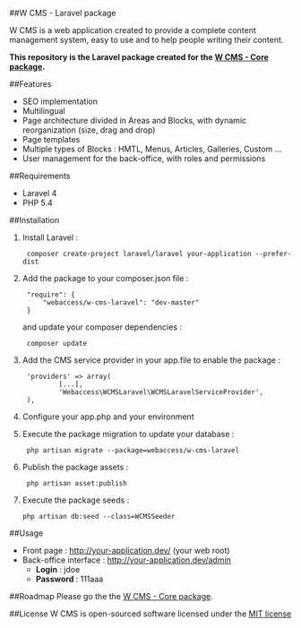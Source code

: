 ##W CMS - Laravel package


W CMS is a web application created to provide a complete content management system, easy to use and to help people writing their content.

**This repository is the Laravel package created for the [W CMS - Core package](https://github.com/lgandelin/w-cms-core).**


##Features

- SEO implementation
- Multilingual
- Page architecture divided in Areas and Blocks, with dynamic reorganization (size, drag and drop)
- Page templates
- Multiple types of Blocks : HMTL, Menus, Articles, Galleries, Custom ...
- User management for the back-office, with roles and permissions


##Requirements

- Laravel 4
- PHP 5.4


##Installation

1. Install Laravel :

        composer create-project laravel/laravel your-application --prefer-dist

        
2. Add the package to your composer.json file :

        "require": {
            "webaccess/w-cms-laravel": "dev-master"
        }

    and update your composer dependencies :

        composer update


3. Add the CMS service provider in your app.file to enable the package :
    
        'providers' => array(
                [...],
                'Webaccess\WCMSLaravel\WCMSLaravelServiceProvider',
        ),

 
4. Configure your app.php and your environment

5. Execute the package migration to update your database :

        php artisan migrate --package=webaccess/w-cms-laravel

6. Publish the package assets :

        php artisan asset:publish

7.  Execute the package seeds :

        php artisan db:seed --class=WCMSSeeder

##Usage

- Front page : http://your-application.dev/ (your web root)
- Back-office interface : http://your-application.dev/admin
    - **Login** : jdoe
    - **Password** : 111aaa


##Roadmap
Please go the the [W CMS - Core package](https://github.com/lgandelin/w-cms-core/blob/master/ROADMAP.md).


##License
W CMS is open-sourced software licensed under the [MIT license](http://opensource.org/licenses/MIT)
